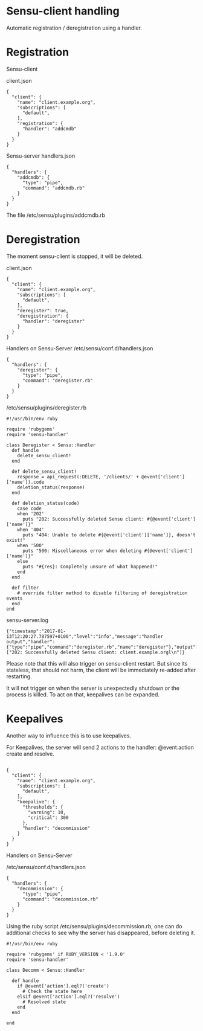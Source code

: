 Sensu-client handling
==

Automatic registration / deregistration using a handler.

Registration
===

Sensu-client


client.json
```
{
  "client": {
    "name": "client.example.org",
    "subscriptions": [
      "default",
    ],
    "registration": {
      "handler": "addcmdb"
    }
  }
}
```

Sensu-server handlers.json

```
{
  "handlers": {
    "addcmdb": {
      "type": "pipe",
      "command": "addcmdb.rb"
    }
  } 
}
```

The file /etc/sensu/plugins/addcmdb.rb 


Deregistration
===

The moment sensu-client is stopped, it will be deleted.

client.json
```
{
  "client": {
    "name": "client.example.org",
    "subscriptions": [
      "default",
    ],
    "deregister": true,
    "deregistration": {
      "handler": "deregister"
    }
  }
}
```
Handlers on Sensu-Server
/etc/sensu/conf.d/handlers.json
```
{
  "handlers": {
    "deregister": {
      "type": "pipe",
      "command": "deregister.rb"
    }
  } 
}

```

/etc/sensu/plugins/deregister.rb

```
#!/usr/bin/env ruby

require 'rubygems'
require 'sensu-handler'

class Deregister < Sensu::Handler
  def handle
    delete_sensu_client!
  end

  def delete_sensu_client!
    response = api_request(:DELETE, '/clients/' + @event['client']['name']).code
    deletion_status(response)
  end

  def deletion_status(code)
    case code
    when '202'
      puts "202: Successfully deleted Sensu client: #{@event['client']['name']}"
    when '404'
      puts "404: Unable to delete #{@event['client']['name']}, doesn't exist!"
    when '500'
      puts "500: Miscellaneous error when deleting #{@event['client']['name']}"
    else
      puts "#{res}: Completely unsure of what happened!"
    end
  end

  def filter
    # override filter method to disable filtering of deregistration events
  end
end
```



sensu-server.log
```
{"timestamp":"2017-01-13T12:20:27.787597+0100","level":"info","message":"handler output","handler":{"type":"pipe","command":"deregister.rb","name":"deregister"},"output":["202: Successfully deleted Sensu client: client.example.orgl\n"]}
```

Please note that this will also trigger on sensu-client restart. But since its stateless, that should not harm, the client will be immediately re-added after restarting.

It will not trigger on when the server is unexpectedly shutdown or the process is killed. To act on that, keepalives can be expanded.


Keepalives
==

Another way to influence this is to use keepalives.

For Keepalives, the server will send 2 actions to the handler:
@event.action create and resolve.


```

{
  "client": {
    "name": "client.example.org",
    "subscriptions": [
      "default",
    ],
    "keepalive": {
      "thresholds": {
        "warning": 10,
        "critical": 300
      },
      "handler": "decommission"
    }
  }
}
```

Handlers on Sensu-Server

/etc/sensu/conf.d/handlers.json

```
{
  "handlers": {
    "decommission": {
      "type": "pipe",
      "command": "decommission.rb"
    }
  } 
}
```

Using the ruby script /etc/sensu/plugins/decommission.rb, one can do additional checks to see why the server has disappeared, before deleting it.

```
#!/usr/bin/env ruby

require 'rubygems' if RUBY_VERSION < '1.9.0'
require 'sensu-handler'

class Decomm < Sensu::Handler

  def handle
    if @event['action'].eql?('create')
      # Check the state here
    elsif @event['action'].eql?('resolve')
      # Resolved state
    end
  end

end
```
